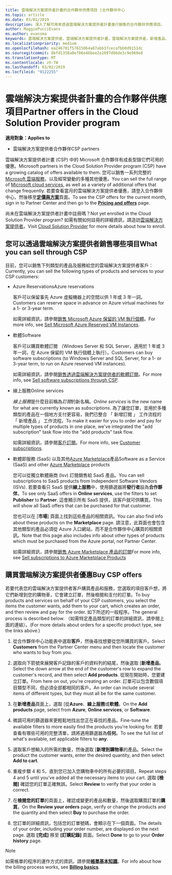 ```yaml
---
title: 雲端解決方案提供者計畫的合作夥伴供應項目 |合作夥伴中心
ms.topic: article
ms.date: 03/01/2019
description: 深入了解可用來透過雲端解決方案提供者計畫進行銷售的合作夥伴供應項目。
author: MaggiePucciEvans
ms.author: evansma
keywords: 雲端解決方案提供者，雲端解決方案提供者計畫，雲端解決方案提供者，新增產品、 銷售給客戶，協力廠商優惠，雲端解決方案提供者優惠，雲端式服務，Azure，Office 365，Dynamics，雲端解決方案提供者合作夥伴，銷售雲端解決方案提供者，Azure RI，Azure 保留的虛擬機器執行個體，Azure保留區、 線上服務，訂閱軟體 AHUB、 Azure 上的 SQL Server、 Windows Server 上的客戶的 Azure，訂閱
ms.localizationpriority: medium
ms.openlocfilehash: ea246701f57615064a87abb37cecafbb0d9151dc
ms.sourcegitcommit: 8bfd1358a0ef86e46bee2a1097d86de3c9e969e8
ms.translationtype: MT
ms.contentlocale: zh-TW
ms.lasthandoff: 03/02/2019
ms.locfileid: "9122255"
---
```

# <a name="partner-offers-in-the-cloud-solution-provider-program"></a><span data-ttu-id="71867-104">雲端解決方案提供者計畫的合作夥伴供應項目</span><span class="sxs-lookup"><span data-stu-id="71867-104">Partner offers in the Cloud Solution Provider program</span></span> 

**<span data-ttu-id="71867-105">適用對象：</span><span class="sxs-lookup"><span data-stu-id="71867-105">Applies to</span></span>**

-  <span data-ttu-id="71867-106">雲端解決方案提供者合作夥伴</span><span class="sxs-lookup"><span data-stu-id="71867-106">CSP partners</span></span>

<span data-ttu-id="71867-107">雲端解決方案提供者計畫 (CSP) 中的 Microsoft 合作夥伴有成長型錄它們可用的優惠。</span><span class="sxs-lookup"><span data-stu-id="71867-107">Microsoft partners in the Cloud Solution Provider program (CSP) have a growing catalog of offers available to them.</span></span> <span data-ttu-id="71867-108">您可以銷售一系列完整的 [Microsoft 雲端服務](https://partner.microsoft.com/cloud-solution-provider/products-and-services)，以及經常變動的多種其他優惠。</span><span class="sxs-lookup"><span data-stu-id="71867-108">You can sell the full range of [Microsoft cloud services](https://partner.microsoft.com/cloud-solution-provider/products-and-services), as well as a variety of additional offers that change frequently.</span></span> <span data-ttu-id="71867-109">若要查看當月的雲端解決方案提供者優惠，請登入合作夥伴中心，然後移至[**定價與方案**](https://partnercenter.microsoft.com/pcv/sales)頁面。</span><span class="sxs-lookup"><span data-stu-id="71867-109">To see the CSP offers for the current month, sign in to Partner Center and then go to the [**Pricing and offers**](https://partnercenter.microsoft.com/pcv/sales) page.</span></span>  

<span data-ttu-id="71867-110">尚未在雲端解決方案提供者計畫中註冊嗎？</span><span class="sxs-lookup"><span data-stu-id="71867-110">Not yet enrolled in the Cloud Solution Provider program?</span></span> <span data-ttu-id="71867-111">如需有關如何註冊的詳細資訊，請造訪[雲端解決方案提供者](https://partner.microsoft.com/cloud-solution-provider)。</span><span class="sxs-lookup"><span data-stu-id="71867-111">Visit [Cloud Solution Provider](https://partner.microsoft.com/cloud-solution-provider) for more details about how to enroll.</span></span> 

## <a name="what-you-can-sell-through-csp"></a><span data-ttu-id="71867-112">您可以透過雲端解決方案提供者銷售哪些項目</span><span class="sxs-lookup"><span data-stu-id="71867-112">What you can sell through CSP</span></span>

<span data-ttu-id="71867-113">目前，您可以銷售下列類型的產品及服務給您的雲端解決方案提供者客戶：</span><span class="sxs-lookup"><span data-stu-id="71867-113">Currently, you can sell the following types of products and services to your CSP customers:</span></span>

- <span data-ttu-id="71867-114">Azure Reservations</span><span class="sxs-lookup"><span data-stu-id="71867-114">Azure reservations</span></span><br> 

    <span data-ttu-id="71867-115">客戶可以保留事先 Azure 虛擬機器上的空間以供 1 年或 3 年一詞。</span><span class="sxs-lookup"><span data-stu-id="71867-115">Customers can reserve space in advance on Azure virtual machines for a 1- or 3-year term.</span></span><br>
    
    <span data-ttu-id="71867-116">如需詳細資訊，請參閱[銷售 Microsoft Azure 保留的 VM 執行個體](azure-reservations.md)。</span><span class="sxs-lookup"><span data-stu-id="71867-116">For more info, see [Sell Microsoft Azure Reserved VM Instances](azure-reservations.md).</span></span>

- <span data-ttu-id="71867-117">軟體</span><span class="sxs-lookup"><span data-stu-id="71867-117">Software</span></span><br>

    <span data-ttu-id="71867-118">客戶可以購買軟體訂閱 （Windows Server 和 SQL Server，適用於 1 年或 3 年一詞，在 Azure 保留的 VM 執行個體上執行）。</span><span class="sxs-lookup"><span data-stu-id="71867-118">Customers can buy software subscriptions (to Windows Server and SQL Server, for a 1- or 3-year term, to run on Azure reserved VM instances).</span></span><br>
 
    <span data-ttu-id="71867-119">如需詳細資訊，請參閱[銷售透過雲端解決方案提供者的軟體訂閱](csp-software-subscriptions.md)。</span><span class="sxs-lookup"><span data-stu-id="71867-119">For more info, see [Sell software subscriptions through CSP](csp-software-subscriptions.md).</span></span>  

- <span data-ttu-id="71867-120">線上服務</span><span class="sxs-lookup"><span data-stu-id="71867-120">Online services</span></span><br>

    <span data-ttu-id="71867-121">*線上服務*是什麼目前稱為*訂閱*的新名稱。</span><span class="sxs-lookup"><span data-stu-id="71867-121">*Online services* is the new name for what are currently known as *subscriptions*.</span></span> <span data-ttu-id="71867-122">為了讓您訂單，並用於多種類型的產品在一個地方支付更容易，我們已整合 「 新增訂閱 」 工作流程的 「 新增產品 」 工作流程。</span><span class="sxs-lookup"><span data-stu-id="71867-122">To make it easier for you to order and pay for multiple types of products in one place, we've integrated the "add subscription" task flow into the "add products" task flow.</span></span><br>
    
    <span data-ttu-id="71867-123">如需詳細資訊，請參閱[客戶訂閱](customer-subscriptions.md)。</span><span class="sxs-lookup"><span data-stu-id="71867-123">For more info, see [Customer subscriptions](customer-subscriptions.md).</span></span>

- <span data-ttu-id="71867-124">軟體即服務 (SaaS) 以及其他[Azure Marketplace](https://azuremarketplace.microsoft.com/marketplace)產品</span><span class="sxs-lookup"><span data-stu-id="71867-124">Software as a Service (SaaS) and other [Azure Marketplace](https://azuremarketplace.microsoft.com/marketplace) products</span></span><br>

    <span data-ttu-id="71867-125">您可以從獨立軟體廠商 (Isv) 訂閱銷售給 SaaS 產品。</span><span class="sxs-lookup"><span data-stu-id="71867-125">You can sell subscriptions to SaaS products from Independent Software Vendors (ISVs).</span></span> <span data-ttu-id="71867-126">若要查看只 SaaS 提供**線上服務**中，使用篩選器將**發行者**設為**合作夥伴**。</span><span class="sxs-lookup"><span data-stu-id="71867-126">To see only SaaS offers in **Online services**, use the filters to set **Publisher** to **Partner**.</span></span> <span data-ttu-id="71867-127">這會顯示所有 SaaS 提供，該客戶就可供購買。</span><span class="sxs-lookup"><span data-stu-id="71867-127">This will show all SaaS offers that can be purchased for that customer.</span></span><br>
    
    <span data-ttu-id="71867-128">您也可以在 [**市場**] 頁面上找到這些產品的相關資訊。</span><span class="sxs-lookup"><span data-stu-id="71867-128">You can also find info about these products on the **Marketplace** page.</span></span> <span data-ttu-id="71867-129">請注意，此頁面也會包含其他類型的產品必須從 Azure 入口網站，而不是合作夥伴中心購買的相關資訊。</span><span class="sxs-lookup"><span data-stu-id="71867-129">Note that this page also includes info about other types of products which must be purchased from the Azure portal, not Partner Center.</span></span><br>

    <span data-ttu-id="71867-130">如需詳細資訊，請參閱[銷售 Azure Marketplace 產品的訂閱](sell-marketplace-products.md)</span><span class="sxs-lookup"><span data-stu-id="71867-130">For more info, see [Sell subscriptions to Azure Marketplace Products](sell-marketplace-products.md)</span></span>


## <a name="buy-csp-offers"></a><span data-ttu-id="71867-131">購買雲端解決方案提供者優惠</span><span class="sxs-lookup"><span data-stu-id="71867-131">Buy CSP offers</span></span>

<span data-ttu-id="71867-132">若要代表您的雲端解決方案提供者客戶購買產品和服務，您選取的項目客戶想，將它們新增到您的購物車，它會建立訂單，然後檢閱和支付的訂單。</span><span class="sxs-lookup"><span data-stu-id="71867-132">To buy products and services on behalf of your CSP customers, you select the items the customer wants, add them to your cart, which creates an order, and then review and pay for the order.</span></span> <span data-ttu-id="71867-133">如下所述的一般程序。</span><span class="sxs-lookup"><span data-stu-id="71867-133">The general process is described below.</span></span> <span data-ttu-id="71867-134">（如需特定產品類型的訂單的詳細資訊，請參閱上面的連結）。</span><span class="sxs-lookup"><span data-stu-id="71867-134">(For more details about orders for a specific product type, see the links above.)</span></span>

1. <span data-ttu-id="71867-135">從合作夥伴中心功能表中選取**客戶**，然後尋找想要從您所購買的客戶。</span><span class="sxs-lookup"><span data-stu-id="71867-135">Select **Customers** from the Partner Center menu and then locate the customer who wants to buy from you.</span></span> 

2. <span data-ttu-id="71867-136">選取向下箭號來展開客戶記錄的客戶的資料列的結尾，然後選取 [**新增產品**。</span><span class="sxs-lookup"><span data-stu-id="71867-136">Select the down arrow at the end of the customer's row to expand the customer's record, and then select **Add products**.</span></span> <span data-ttu-id="71867-137">從現在開始時，您要建立訂單。</span><span class="sxs-lookup"><span data-stu-id="71867-137">From here on out, you're creating an order.</span></span> <span data-ttu-id="71867-138">訂單可以包含數個項目類型不同，但必須全部都相同的客戶。</span><span class="sxs-lookup"><span data-stu-id="71867-138">An order can include several items of different types, but they must all be for the same customer.</span></span>

3. <span data-ttu-id="71867-139">在**新增產品**頁面上，選取 [從**Azure**、**線上服務**或**軟體**。</span><span class="sxs-lookup"><span data-stu-id="71867-139">On the **Add products** page, select from **Azure**, **Online services**, or **Software**.</span></span>

4. <span data-ttu-id="71867-140">微調可用的篩選器來更輕鬆地找出您正在尋找的產品。</span><span class="sxs-lookup"><span data-stu-id="71867-140">Fine-tune the available filters to more easily find the products you're looking for.</span></span> <span data-ttu-id="71867-141">若要查看有哪些可用的完整清單，請將適用篩選器為**任何**。</span><span class="sxs-lookup"><span data-stu-id="71867-141">To see the full list of what's available, set applicable filters to **any**.</span></span> 

5. <span data-ttu-id="71867-142">選取客戶想輸入的所需的數量，然後選取 [**新增到購物車**的產品。</span><span class="sxs-lookup"><span data-stu-id="71867-142">Select the product the customer wants, enter the desired quantity, and then select **Add to cart**.</span></span>

6. <span data-ttu-id="71867-143">重複步驟 4 和 5，直到您已加入您購物車中的所有必要的項目。</span><span class="sxs-lookup"><span data-stu-id="71867-143">Repeat steps 4 and 5 until you’ve added all the necessary items to your cart.</span></span> <span data-ttu-id="71867-144">選取 **\[檢閱\]** 確認您的訂單正確無誤。</span><span class="sxs-lookup"><span data-stu-id="71867-144">Select **Review** to verify that your order is correct.</span></span>  

7. <span data-ttu-id="71867-145">在**檢閱您的訂單**的頁面上，確認或變更的產品和數量，然後選取購買訂單的**購買**。</span><span class="sxs-lookup"><span data-stu-id="71867-145">On the **Review your orders** page, verify or change the products and the quantity and then select **Buy** to purchase the order.</span></span> 

8. <span data-ttu-id="71867-146">您訂單的詳細資訊，包括您的訂單號碼，會顯示在下一個頁面。</span><span class="sxs-lookup"><span data-stu-id="71867-146">The details of your order, including your order number, are displayed on the next page.</span></span> <span data-ttu-id="71867-147">選取 **\[完成\]** 移至 **\[訂購記錄\]** 頁面。</span><span class="sxs-lookup"><span data-stu-id="71867-147">Select **Done** to go to your **Order history** page.</span></span> 

> [!NOTE]
> <span data-ttu-id="71867-148">如需帳單的程序的運作方式的資訊，請參閱[**帳單基本知識**](https://docs.microsoft.com/en-us/partner-center/billing-basics)。</span><span class="sxs-lookup"><span data-stu-id="71867-148">For info about how the billing process works, see [**Billing basics**](https://docs.microsoft.com/en-us/partner-center/billing-basics).</span></span>


